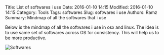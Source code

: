 Title: List of softwares i use
Date: 2016-01-10 14:15
Modified: 2016-01-10 14:15
Category: Tools
Tags: softwares
Slug: softwares i use
Authors: Ramz
Summary: Mindmap of all the softwares that i use

Below is the mindmap of all the softwares i use in osx and linux. The idea is
to use same set of softwares across OS for consistency. This will help us to
be more productive.

![Softwares]({filename}/images/softwares.png)
